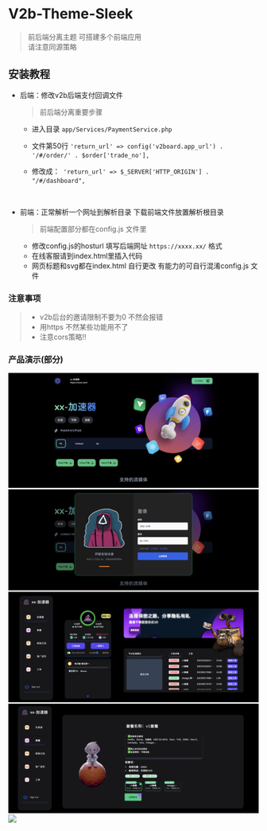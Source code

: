 # V2b-Theme-Sleek
> 前后端分离主题 可搭建多个前端应用 <br>
> 请注意同源策略 <br>


## 安装教程
- 后端：修改v2b后端支付回调文件 
  > 前后端分离重要步骤 
  - 进入目录 `app/Services/PaymentService.php`

  - 文件第50行 `'return_url' => config('v2board.app_url') . '/#/order/' . $order['trade_no'],`
  - 修改成：` 'return_url' => $_SERVER['HTTP_ORIGIN'] . "/#/dashboard",` 

  <br>
-  前端：正常解析一个网址到解析目录 下载前端文件放置解析根目录
    > 前端配置部分都在config.js 文件里
    - 修改config.js的hosturl 填写后端网址 `https://xxxx.xx/` 格式
    - 在线客服请到index.html里插入代码
    - 网页标题和svg都在index.html 自行更改 有能力的可自行混淆config.js 文件

### 注意事项
> - v2b后台的邀请限制不要为0 不然会报错 
> - 用https 不然某些功能用不了 
> - 注意cors策略!!

### 产品演示(部分)
![](/image/1.png)
![](/image/2.png)
![](/image/3.png)
![](/image/4.png)
![](/image/5.png)
